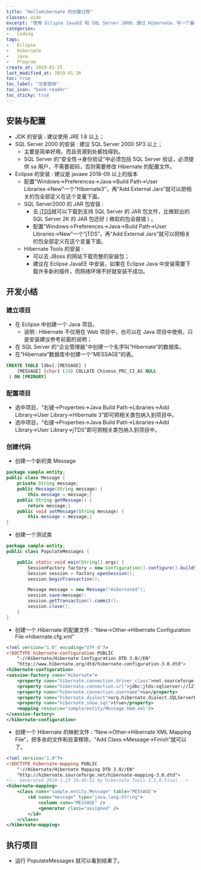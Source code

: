 ```yaml
---
title: "HelloHibernate 的创建过程"
classes: wide
excerpt: "使用 Eclipse JavaEE 和 SQL Server 2000，通过 Hibernate，写一个最基本的 HelloHibernate 的 Java 项目，"
categories:
-   Coding
tags:
-   Eclipse
-   Hibernate
-   Java
-   Program
create_at: 2019-01-25
last_modified_at: 2019-01-26
toc: true
toc_label: "文章提纲"
toc_icon: "book-reader"
toc_sticky: true
---
```


## 安装与配置

-   JDK 的安装 : 建议使用 JRE 1.8 以上；
-   SQL Server 2000 的安装 : 建议 SQL Server 2000 SP3 以上；
    -   主要是简单好用，而且资源到处都找得到。
    -   SQL Server 的“安全性→身份验证”中必须包括 SQL Server 验证，必须提供 sa 用户，不需要密码，否则需要修改 Hibernate 的配置文件。
-   Eclipse 的安装 : 建议是 javaee 2018-09 以上的版本
    -   配置“Windows→Preferences→Java→Build Path→User Libraries→New”一个“Hibernate3”，再“Add External Jars”就可以把相关的包全部定义在这个变量下面。
    -   SQL Server2000 的 JAR 包安装 :
        -   去 [jTDS](http://jtds.sourceforge.net/)就可以下载到支持 SQL Server 的 JAR 包文件，比微软出的 SQL Server 2K 的 JAR 包还好 ( 微软的包会报错 ) 。
        -   配置“Windows→Preferences→Java→Build Path→User Libraries→New”一个“jTDS”，再“Add External Jars”就可以把相关的包全部定义在这个变量下面。
    -   Hibernate Tools 的安装 :
        -   可以去 JBoss 的网站下载完整的安装包；
        -   建议在 Eclipse JavaEE 中安装，如果在 Eclipse Java 中安装需要下载许多新的插件，而网络环境不好就安装不成功。

## 开发小结

### 建立项目

-   在 Eclipse 中创建一个 Java 项目。
    -   说明 : Hibernate 不仅用在 Web 项目中，也可以在 Java 项目中使用，只是安装建议参考前面的说明；
-   在 SQL Server 的“企业管理器”中创建一个名字叫“Hibernate”的数据库。
-   在“Hibernate”数据库中创建一个“MESSAGE”的表。

```sql
CREATE TABLE [dbo].[MESSAGE] (
    [MESSAGE] [char] (10) COLLATE Chinese_PRC_CI_AS NULL
 ) ON [PRIMARY]
```

### 配置项目

-   选中项目，“右键→Properties→Java Build Path→Libraries→Add Library→User Library→Hibernate 3”即可把相关类包纳入到项目中。
-   选中项目，“右键→Properties→Java Build Path→Libraries→Add Library→User Library→jTDS”即可把相关类包纳入到项目中。

### 创建代码

-   创建一个新的类 Message

```java
package sample.entity;
public class Message {
    private String message;
    public Message(String message) {
        this.message = message;}
    public String getMessage() {
        return message;}
    public void setMessage(String message) {
        this.message = message;}
}
```

-   创建一个测试类

```java
package sample.entity;
public class PopulateMessages {

    public static void main(String[] args) {
        SessionFactory factory = new Configuration().configure().buildSessionFactory();
        Session session = factory.openSession();
        session.beginTransaction();

        Message message = new Message("Hibernated");
        session.save(message);
        session.getTransaction().commit();
        session.close();
    }
}
```

-   创建一个 Hibernate 的配置文件 : “New→Other→Hibernate Configuration File→hibernate.cfg.xml”

```xml
<?xml version="1.0" encoding="UTF-8"?>
<!DOCTYPE hibernate-configuration PUBLIC
    "-//Hibernate/Hibernate Configuration DTD 3.0//EN"
    "http://www.hibernate.org/dtd/hibernate-configuration-3.0.dtd">
<hibernate-configuration>
<session-factory name="Hibernate">
    <property name="hibernate.connection.driver_class">net.sourceforge.jtds.jdbc.Driver</property>
    <property name="hibernate.connection.url">jdbc:jtds:sqlserver://127.0.0.1:1433;DatabaseName=hibernate</property>
    <property name="hibernate.connection.username">sa</property>
    <property name="hibernate.dialect">org.hibernate.dialect.SQLServerDialect</property>
    <property name="hibernate.show_sql">true</property>
    <mapping resource="sample/entity/Message.hbm.xml"/>
</session-factory>
</hibernate-configuration>
```

-   创建一个 Hibernate 的映射文件 : “New→Other→Hibernate XML Mapping File”，把多余的文件和目录移除，“Add Class→Message→Finish”就可以了。

```xml
<?xml version="1.0"?>
<!DOCTYPE hibernate-mapping PUBLIC
    "-//Hibernate/Hibernate Mapping DTD 3.0//EN"
    "http://hibernate.sourceforge.net/hibernate-mapping-3.0.dtd">
<!-- Generated 2019-1-23 19:49:53 by Hibernate Tools 3.5.0.Final -->
<hibernate-mapping>
    <class name="sample.entity.Message" table="MESSAGE">
        <id name="message" type="java.lang.String">
            <column name="MESSAGE" />
            <generator class="assigned" />
        </id>
    </class>
</hibernate-mapping>
```

## 执行项目

-   运行 PopulateMessages 就可以看到结果了。
